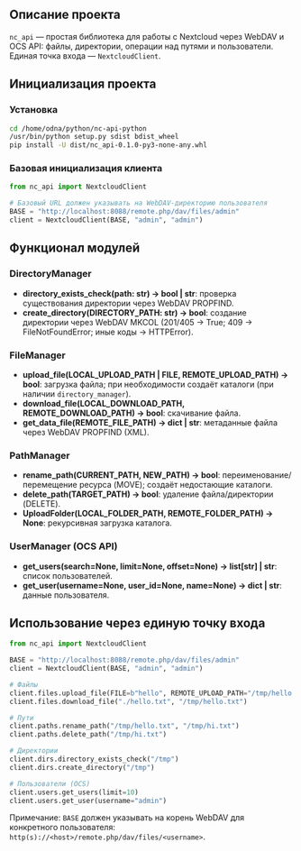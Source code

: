 ## Описание проекта

`nc_api` — простая библиотека для работы с Nextcloud через WebDAV и OCS API: файлы, директории, операции над путями и пользователи. Единая точка входа — `NextcloudClient`.

## Инициализация проекта

### Установка

```bash
cd /home/odna/python/nc-api-python
/usr/bin/python setup.py sdist bdist_wheel
pip install -U dist/nc_api-0.1.0-py3-none-any.whl
```

### Базовая инициализация клиента

```python
from nc_api import NextcloudClient

# Базовый URL должен указывать на WebDAV-директорию пользователя
BASE = "http://localhost:8088/remote.php/dav/files/admin"
client = NextcloudClient(BASE, "admin", "admin")
```

## Функционал модулей

### DirectoryManager

- **directory_exists_check(path: str) -> bool | str**: проверка существования директории через WebDAV PROPFIND.
- **create_directory(DIRECTORY_PATH: str) -> bool**: создание директории через WebDAV MKCOL (201/405 → True; 409 → FileNotFoundError; иные коды → HTTPError).

### FileManager

- **upload_file(LOCAL_UPLOAD_PATH | FILE, REMOTE_UPLOAD_PATH) -> bool**: загрузка файла; при необходимости создаёт каталоги (при наличии `directory_manager`).
- **download_file(LOCAL_DOWNLOAD_PATH, REMOTE_DOWNLOAD_PATH) -> bool**: скачивание файла.
- **get_data_file(REMOTE_FILE_PATH) -> dict | str**: метаданные файла через WebDAV PROPFIND (XML).

### PathManager

- **rename_path(CURRENT_PATH, NEW_PATH) -> bool**: переименование/перемещение ресурса (MOVE); создаёт недостающие каталоги.
- **delete_path(TARGET_PATH) -> bool**: удаление файла/директории (DELETE).
- **UploadFolder(LOCAL_FOLDER_PATH, REMOTE_FOLDER_PATH) -> None**: рекурсивная загрузка каталога.

### UserManager (OCS API)

- **get_users(search=None, limit=None, offset=None) -> list[str] | str**: список пользователей.
- **get_user(username=None, user_id=None, name=None) -> dict | str**: данные пользователя.

## Использование через единую точку входа

```python
from nc_api import NextcloudClient

BASE = "http://localhost:8088/remote.php/dav/files/admin"
client = NextcloudClient(BASE, "admin", "admin")

# Файлы
client.files.upload_file(FILE=b"hello", REMOTE_UPLOAD_PATH="/tmp/hello.txt")
client.files.download_file("./hello.txt", "/tmp/hello.txt")

# Пути
client.paths.rename_path("/tmp/hello.txt", "/tmp/hi.txt")
client.paths.delete_path("/tmp/hi.txt")

# Директории
client.dirs.directory_exists_check("/tmp")
client.dirs.create_directory("/tmp")

# Пользователи (OCS)
client.users.get_users(limit=10)
client.users.get_user(username="admin")
```

Примечание: `BASE` должен указывать на корень WebDAV для конкретного пользователя: `http(s)://<host>/remote.php/dav/files/<username>`.
